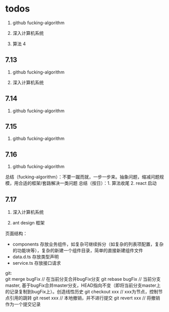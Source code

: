 # todos

1. github fucking-algorithm

2. 深入计算机系统

3. 算法 4

## 7.13

1. github fucking-algorithm

2. 深入计算机系统

## 7.14

1. github fucking-algorithm

## 7.15

1. github fucking-algorithm

## 7.16

1. github fucking-algorithm

总结（fucking-algorithm）：不要一蹴而就，一步一步来。抽象问题，缩减问题规模，用合适的框架/套路解决一类问题
总结（按日）：1. 算法收尾 2. react 启动

## 7.17

1. 深入计算机系统

2. ant design 框架

页面结构：  
- components 存放业务组件，如复杂可继续拆分（如复杂的列表项配置，复杂的功能块等），复杂的新建一个组件目录，简单的直接新建组件文件
- data.d.ts  存放类型声明
- service.ts 存放接口请求

git:  
git merge bugFix    // 在当前分支合并bugFix分支
git rebase bugFix   // 当前分支master, 基于bugFix合并master分支，HEAD指向不变（即将当前分支master上的记录复制到bugFix上）。创造线性历史
git checkout xxx    // xxx为节点，控制节点引用的跳转
git reset xxx       // 本地撤销，并不进行提交
git revert xxx      // 将撤销作为一个提交记录

